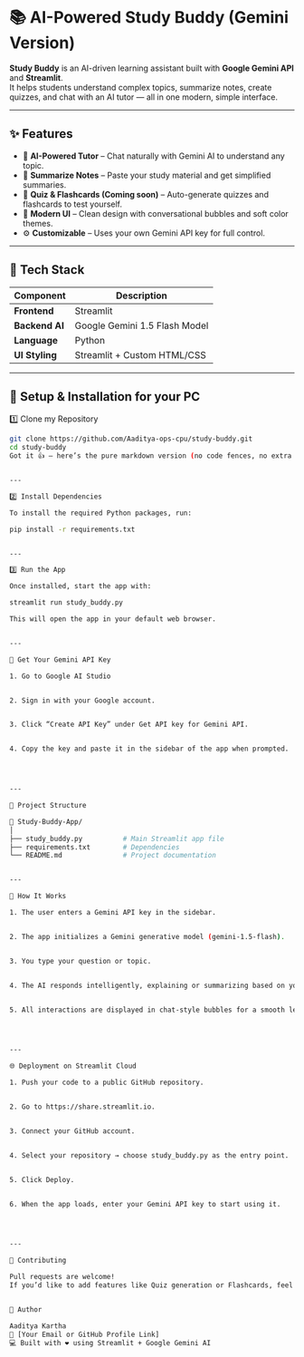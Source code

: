 # 📚 AI-Powered Study Buddy (Gemini Version)

**Study Buddy** is an AI-driven learning assistant built with **Google Gemini API** and **Streamlit**.  
It helps students understand complex topics, summarize notes, create quizzes, and chat with an AI tutor — all in one modern, simple interface.

---

## ✨ Features

- 🧠 **AI-Powered Tutor** – Chat naturally with Gemini AI to understand any topic.
- 📝 **Summarize Notes** – Paste your study material and get simplified summaries.
- 🎯 **Quiz & Flashcards (Coming soon)** – Auto-generate quizzes and flashcards to test yourself.
- 🎨 **Modern UI** – Clean design with conversational bubbles and soft color themes.
- ⚙️ **Customizable** – Uses your own Gemini API key for full control.

---

## 🧩 Tech Stack

| Component | Description |
|------------|-------------|
| **Frontend** | Streamlit |
| **Backend AI** | Google Gemini 1.5 Flash Model |
| **Language** | Python |
| **UI Styling** | Streamlit + Custom HTML/CSS |

---
 
## 🚀 Setup & Installation for your PC

1️⃣ Clone my Repository
```bash
git clone https://github.com/Aaditya-ops-cpu/study-buddy.git
cd study-buddy
Got it 👍 — here’s the pure markdown version (no code fences, no extra formatting), exactly like what you can paste straight into your README.md file from Install Dependencies onward 👇


---

2️⃣ Install Dependencies

To install the required Python packages, run:

pip install -r requirements.txt


---

3️⃣ Run the App

Once installed, start the app with:

streamlit run study_buddy.py

This will open the app in your default web browser.


---

🔑 Get Your Gemini API Key

1. Go to Google AI Studio


2. Sign in with your Google account.


3. Click “Create API Key” under Get API key for Gemini API.


4. Copy the key and paste it in the sidebar of the app when prompted.




---

📂 Project Structure

📁 Study-Buddy-App/
│
├── study_buddy.py          # Main Streamlit app file
├── requirements.txt        # Dependencies
└── README.md               # Project documentation


---

🧠 How It Works

1. The user enters a Gemini API key in the sidebar.


2. The app initializes a Gemini generative model (gemini-1.5-flash).


3. You type your question or topic.


4. The AI responds intelligently, explaining or summarizing based on your input.


5. All interactions are displayed in chat-style bubbles for a smooth learning experience.




---

🌐 Deployment on Streamlit Cloud

1. Push your code to a public GitHub repository.


2. Go to https://share.streamlit.io.


3. Connect your GitHub account.


4. Select your repository → choose study_buddy.py as the entry point.


5. Click Deploy.


6. When the app loads, enter your Gemini API key to start using it.




---

🤝 Contributing

Pull requests are welcome!
If you’d like to add features like Quiz generation or Flashcards, feel free to fork the repo and submit PRs.


💬 Author

Aaditya Kartha
📧 [Your Email or GitHub Profile Link]
💻 Built with ❤️ using Streamlit + Google Gemini AI


